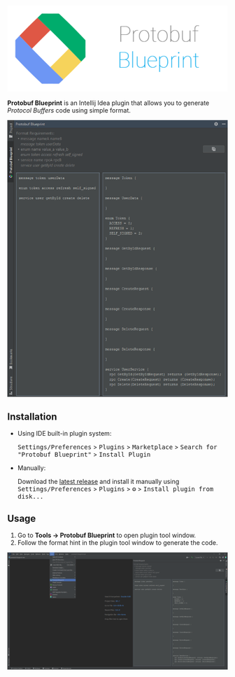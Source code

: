 ![logo](./media/logo.png)

<!-- Plugin description -->
**Protobuf Blueprint** is an Intellij Idea plugin that allows you to generate *Protocol Buffers* code using simple
format.
<!-- Plugin description end -->

![preview](./media/preview.png)

## Installation

- Using IDE built-in plugin system:

  <kbd>Settings/Preferences</kbd> > <kbd>Plugins</kbd> > <kbd>Marketplace</kbd> > <kbd>Search for "Protobuf
  Blueprint"</kbd> >
  <kbd>Install Plugin</kbd>

- Manually:

  Download the [latest release](https://github.com/protobuf-blueprint-plugin/releases/latest) and install it manually
  using
  <kbd>Settings/Preferences</kbd> > <kbd>Plugins</kbd> > <kbd>⚙️</kbd> > <kbd>Install plugin from disk...</kbd>

## Usage

1. Go to <b>Tools -> Protobuf Blueprint</b>  to open plugin tool window.
2. Follow the format hint in the plugin tool window to generate the code.

![preview-full](./media/preview-full.png)